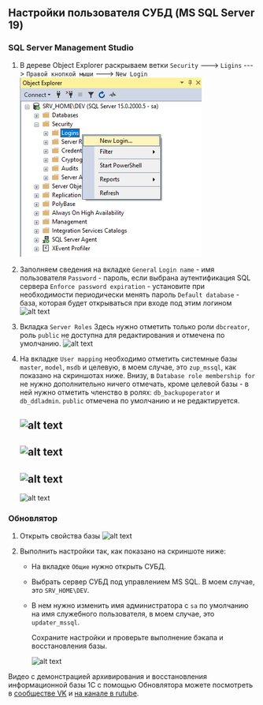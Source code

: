 ## Настройки пользователя СУБД (MS SQL Server 19)

### SQL Server Management Studio
1. В дереве Object Explorer раскрываем ветки ```Security``` ---> ```Ligins``` ---> ```Правой кнопкой мыши``` ---> ```New Login```
![alt text](<00. Дерево Object Explorer.png>)

2. Заполняем сведения на вкладке ```General```
```Login name``` - имя пользователя
```Password``` - пароль, если выбрана аутентификация SQL сервера
```Enforce password expiration``` - установите при необходимости периодически менять пароль
```Default database``` - база, которая будет открываться при входе под этим логином
![alt text](<01. Свойства логина - вкладка General.png>)

3. Вкладка ```Server Roles```
Здесь нужно отметить только роли ```dbcreator```, роль ```public``` не доступна для редактирования и отмечена по умолчанию.
![alt text](<02. Свойства логина - вкладка Server Roles.png>)

4. На вкладке ```User mapping``` необходимо отметить системные базы ```master```, ```model```, ```msdb``` и целевую, в моем случае, это ```zup_mssql```, как показано на скриншотах ниже.
Внизу, в ```Database role membership for``` не нужно дополнительно ничего отмечать, кроме целевой базы - в ней нужно отметить членство в ролях: ```db_backupoperator``` и ```db_ddladmin```. ```public``` отмечена по умолчанию и не редактируется.

    ![alt text](<03. Свойства логина - вкладка User Mapping база master.png>)
    ---
    ![alt text](<04. Свойства логина - вкладка User Mapping база model.png>)
    ---
    ![alt text](<05. Свойства логина - вкладка User Mapping база msdb.png>)
    ---
    ![alt text](<06. Свойства логина - вкладка User Mapping целевая база.png>)

### Обновлятор

1. Открыть свойства базы
![alt text](image-14.png)

2. Выполнить настройки так, как показано на скриншоте ниже:
    * На вкладке ```Общие``` нужно открыть СУБД.
    * Выбрать сервер СУБД под управлением MS SQL. В моем случае, это ```SRV_HOME\DEV```.
    * В нем нужно изменить имя администратора с ```sa``` по умолчанию на имя служебного пользователя, в моем случае, это ```updater_mssql```.

        Сохраните настройки и проверьте выполнение бэкапа и восстановления базы.

        ![alt text](<07. Настройки в Обновляторе.png>)

Видео с демонстрацией архивирования и восстановления информационной базы 1С с помощью Обновлятора можете посмотреть в [сообществе VK](https://vk.com/club230942526) и [на канале в rutube](https://rutube.ru/channel/766472/playlists/).